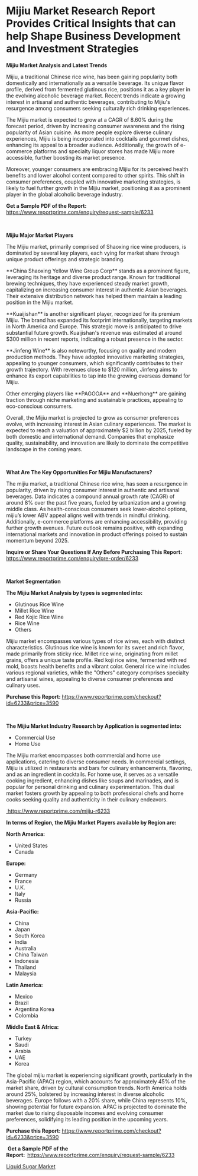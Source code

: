 <p><h1>Mijiu Market Research Report Provides Critical Insights that can help Shape Business Development and Investment Strategies</h1></p><p><strong>Mijiu Market Analysis and Latest Trends</strong></p>
<p><p>Mijiu, a traditional Chinese rice wine, has been gaining popularity both domestically and internationally as a versatile beverage. Its unique flavor profile, derived from fermented glutinous rice, positions it as a key player in the evolving alcoholic beverage market. Recent trends indicate a growing interest in artisanal and authentic beverages, contributing to Mijiu's resurgence among consumers seeking culturally rich drinking experiences.</p><p>The Mijiu market is expected to grow at a CAGR of 8.60% during the forecast period, driven by increasing consumer awareness and the rising popularity of Asian cuisine. As more people explore diverse culinary experiences, Mijiu is being incorporated into cocktails and gourmet dishes, enhancing its appeal to a broader audience. Additionally, the growth of e-commerce platforms and specialty liquor stores has made Mijiu more accessible, further boosting its market presence.</p><p>Moreover, younger consumers are embracing Mijiu for its perceived health benefits and lower alcohol content compared to other spirits. This shift in consumer preferences, coupled with innovative marketing strategies, is likely to fuel further growth in the Mijiu market, positioning it as a prominent player in the global alcoholic beverage industry.</p></p>
<p><strong>Get a Sample PDF of the Report:&nbsp;</strong> <a href="https://www.reportprime.com/enquiry/request-sample/6233?utm_campaign=2606&utm_medium=2&utm_source=Github&utm_content=ia&utm_term=19032025&utm_id=mijiu">https://www.reportprime.com/enquiry/request-sample/6233</a></p>
<p>&nbsp;</p>
<p><strong>Mijiu Major Market Players</strong></p>
<p><p>The Mijiu market, primarily comprised of Shaoxing rice wine producers, is dominated by several key players, each vying for market share through unique product offerings and strategic branding. </p><p>**China Shaoxing Yellow Wine Group Corp** stands as a prominent figure, leveraging its heritage and diverse product range. Known for traditional brewing techniques, they have experienced steady market growth, capitalizing on increasing consumer interest in authentic Asian beverages. Their extensive distribution network has helped them maintain a leading position in the Mijiu market.</p><p>**Kuaijishan** is another significant player, recognized for its premium Mijiu. The brand has expanded its footprint internationally, targeting markets in North America and Europe. This strategic move is anticipated to drive substantial future growth. Kuaijishan's revenue was estimated at around $300 million in recent reports, indicating a robust presence in the sector.</p><p>**Jinfeng Wine** is also noteworthy, focusing on quality and modern production methods. They have adopted innovative marketing strategies, appealing to younger consumers, which significantly contributes to their growth trajectory. With revenues close to $120 million, Jinfeng aims to enhance its export capabilities to tap into the growing overseas demand for Mijiu.</p><p>Other emerging players like **PAGOOA** and **Nuerhong** are gaining traction through niche marketing and sustainable practices, appealing to eco-conscious consumers. </p><p>Overall, the Mijiu market is projected to grow as consumer preferences evolve, with increasing interest in Asian culinary experiences. The market is expected to reach a valuation of approximately $2 billion by 2025, fueled by both domestic and international demand. Companies that emphasize quality, sustainability, and innovation are likely to dominate the competitive landscape in the coming years.</p></p>
<p>&nbsp;</p>
<p><strong>What Are The Key Opportunities For Mijiu Manufacturers?</strong></p>
<p><p>The mijiu market, a traditional Chinese rice wine, has seen a resurgence in popularity, driven by rising consumer interest in authentic and artisanal beverages. Data indicates a compound annual growth rate (CAGR) of around 8% over the past five years, fueled by urbanization and a growing middle class. As health-conscious consumers seek lower-alcohol options, mijiu’s lower ABV appeal aligns well with trends in mindful drinking. Additionally, e-commerce platforms are enhancing accessibility, providing further growth avenues. Future outlook remains positive, with expanding international markets and innovation in product offerings poised to sustain momentum beyond 2025.</p></p>
<p><strong>Inquire or Share Your Questions If Any Before Purchasing This Report:</strong> <a href="https://www.reportprime.com/enquiry/pre-order/6233?utm_campaign=2606&utm_medium=2&utm_source=Github&utm_content=ia&utm_term=19032025&utm_id=mijiu">https://www.reportprime.com/enquiry/pre-order/6233</a></p>
<p>&nbsp;</p>
<p><strong>Market Segmentation</strong></p>
<p><strong>The Mijiu Market Analysis by types is segmented into:</strong></p>
<p><ul><li>Glutinous Rice Wine</li><li>Millet Rice Wine</li><li>Red Kojic Rice Wine</li><li>Rice Wine</li><li>Others</li></ul></p>
<p><p>Mijiu market encompasses various types of rice wines, each with distinct characteristics. Glutinous rice wine is known for its sweet and rich flavor, made primarily from sticky rice. Millet rice wine, originating from millet grains, offers a unique taste profile. Red koji rice wine, fermented with red mold, boasts health benefits and a vibrant color. General rice wine includes various regional varieties, while the "Others" category comprises specialty and artisanal wines, appealing to diverse consumer preferences and culinary uses.</p></p>
<p><strong>Purchase this Report:&nbsp;</strong><a href="https://www.reportprime.com/checkout?id=6233&price=3590&utm_campaign=2606&utm_medium=2&utm_source=Github&utm_content=ia&utm_term=19032025&utm_id=mijiu">https://www.reportprime.com/checkout?id=6233&price=3590</a></p>
<p>&nbsp;</p>
<p><strong>The Mijiu Market Industry Research by Application is segmented into:</strong></p>
<p><ul><li>Commercial Use</li><li>Home Use</li></ul></p>
<p><p>The Mijiu market encompasses both commercial and home use applications, catering to diverse consumer needs. In commercial settings, Mijiu is utilized in restaurants and bars for culinary enhancements, flavoring, and as an ingredient in cocktails. For home use, it serves as a versatile cooking ingredient, enhancing dishes like soups and marinades, and is popular for personal drinking and culinary experimentation. This dual market fosters growth by appealing to both professional chefs and home cooks seeking quality and authenticity in their culinary endeavors.</p></p>
<p><a href="https://www.reportprime.com/mijiu-r6233?utm_campaign=2606&utm_medium=2&utm_source=Github&utm_content=ia&utm_term=19032025&utm_id=mijiu">&nbsp;https://www.reportprime.com/mijiu-r6233</a></p>
<p><strong>In terms of Region, the Mijiu Market Players available by Region are:</strong></p>
<p>
    <p> <strong> North America: </strong>
        <ul>
            <li>United States</li>
            <li>Canada</li>
        </ul>
        </p> 
    <p> <strong> Europe: </strong>
        <ul>
            <li>Germany</li>
            <li>France</li>
            <li>U.K.</li>
            <li>Italy</li>
            <li>Russia</li>
        </ul>
        </p> 
    <p> <strong> Asia-Pacific: </strong>
        <ul>
            <li>China</li>
            <li>Japan</li>
            <li>South Korea</li>
            <li>India</li>
            <li>Australia</li>
            <li>China Taiwan</li>
            <li>Indonesia</li>
            <li>Thailand</li>
            <li>Malaysia</li>
        </ul>
        </p> 
    <p> <strong> Latin America: </strong>
        <ul>
            <li>Mexico</li>
            <li>Brazil</li>
            <li>Argentina Korea</li>
            <li>Colombia</li>
        </ul>
        </p> 
    <p> <strong> Middle East & Africa: </strong>
        <ul>
            <li>Turkey</li>
            <li>Saudi</li>
            <li>Arabia</li>
            <li>UAE</li>
            <li>Korea</li>
        </ul>
    </p>
    </p>
<p><p>The global mijiu market is experiencing significant growth, particularly in the Asia-Pacific (APAC) region, which accounts for approximately 45% of the market share, driven by cultural consumption trends. North America holds around 25%, bolstered by increasing interest in diverse alcoholic beverages. Europe follows with a 20% share, while China represents 10%, showing potential for future expansion. APAC is projected to dominate the market due to rising disposable incomes and evolving consumer preferences, solidifying its leading position in the upcoming years.</p></p>
<p><strong>Purchase this Report: </strong><a href="https://www.reportprime.com/checkout?id=6233&price=3590&utm_campaign=2606&utm_medium=2&utm_source=Github&utm_content=ia&utm_term=19032025&utm_id=mijiu">https://www.reportprime.com/checkout?id=6233&price=3590</a></p>
<p>&nbsp;<strong>Get a Sample PDF of the Report:&nbsp;&nbsp;</strong><a href="https://www.reportprime.com/enquiry/request-sample/6233?utm_campaign=2606&utm_medium=2&utm_source=Github&utm_content=ia&utm_term=19032025&utm_id=mijiu">https://www.reportprime.com/enquiry/request-sample/6233</a></p>
<p><strong></strong></p>
<p><p><a href="https://github.com/WillieWoodard/Market-Research-Report-List-7/blob/main/liquid-sugar-market.md?utm_campaign=2606&utm_medium=2&utm_source=Github&utm_content=ia&utm_term=19032025&utm_id=mijiu">Liquid Sugar Market</a></p></p>